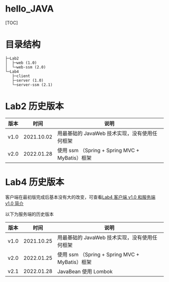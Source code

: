 # hello_JAVA

[TOC]

# 目录结构

```
├─Lab2
│  ├─web (1.0)
│  └─web-ssm (2.0)
└─Lab4
   ├─client
   ├─server (1.0)
   └─server-ssm (2.1)
```

# Lab2 历史版本

| 版本 | 时间       | 说明                                           |
| ---- | ---------- | ---------------------------------------------- |
| v1.0 | 2021.10.02 | 用最基础的 JavaWeb 技术实现，没有使用任何框架  |
| v2.0 | 2022.01.28 | 使用 ssm （Spring + Spring MVC + MyBatis）框架 |

# Lab4 历史版本

客户端在最初版完成后基本没有大的改变，可查看[Lab4 客户端 v1.0 和服务端 v1.0 简介](Lab4/README.md)

以下为服务端的历史版本

| 版本 | 时间       | 说明                                           |
| ---- | ---------- | ---------------------------------------------- |
| v1.0 | 2021.10.25 | 用最基础的 JavaWeb 技术实现，没有使用任何框架  |
| v2.0 | 2022.01.25 | 使用 ssm （Spring + Spring MVC + MyBatis）框架 |
| v2.1 | 2022.01.28 | JavaBean 使用 Lombok                           |

